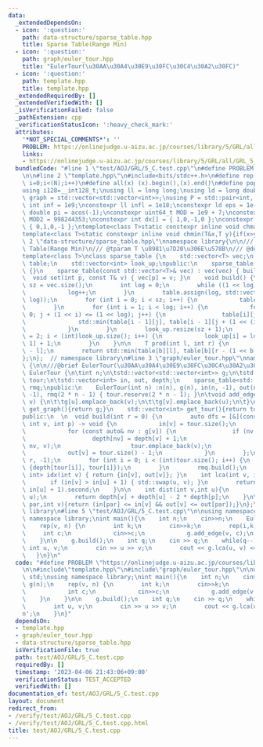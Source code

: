 ```yaml
---
data:
  _extendedDependsOn:
  - icon: ':question:'
    path: data-structure/sparse_table.hpp
    title: Sparse Table(Range Min)
  - icon: ':question:'
    path: graph/euler_tour.hpp
    title: "EulerTour(\u30AA\u30A4\u30E9\u30FC\u30C4\u30A2\u30FC)"
  - icon: ':question:'
    path: template.hpp
    title: template.hpp
  _extendedRequiredBy: []
  _extendedVerifiedWith: []
  _isVerificationFailed: false
  _pathExtension: cpp
  _verificationStatusIcon: ':heavy_check_mark:'
  attributes:
    '*NOT_SPECIAL_COMMENTS*': ''
    PROBLEM: https://onlinejudge.u-aizu.ac.jp/courses/library/5/GRL/all/GRL_5_C
    links:
    - https://onlinejudge.u-aizu.ac.jp/courses/library/5/GRL/all/GRL_5_C
  bundledCode: "#line 1 \"test/AOJ/GRL/5_C.test.cpp\"\n#define PROBLEM \"https://onlinejudge.u-aizu.ac.jp/courses/library/5/GRL/all/GRL_5_C\"\
    \n\n#line 2 \"template.hpp\"\n#include<bits/stdc++.h>\n#define rep(i, N)  for(int\
    \ i=0;i<(N);i++)\n#define all(x) (x).begin(),(x).end()\n#define popcount(x) __builtin_popcount(x)\n\
    using i128=__int128_t;\nusing ll = long long;\nusing ld = long double;\nusing\
    \ graph = std::vector<std::vector<int>>;\nusing P = std::pair<int, int>;\nconstexpr\
    \ int inf = 1e9;\nconstexpr ll infl = 1e18;\nconstexpr ld eps = 1e-6;\nconst long\
    \ double pi = acos(-1);\nconstexpr uint64_t MOD = 1e9 + 7;\nconstexpr uint64_t\
    \ MOD2 = 998244353;\nconstexpr int dx[] = { 1,0,-1,0 };\nconstexpr int dy[] =\
    \ { 0,1,0,-1 };\ntemplate<class T>static constexpr inline void chmax(T&x,T y){if(x<y)x=y;}\n\
    template<class T>static constexpr inline void chmin(T&x,T y){if(x>y)x=y;}\n#line\
    \ 2 \"data-structure/sparse_table.hpp\"\nnamespace library{\n\n/// @brief Sparse\
    \ Table(Range Min)\n/// @tparam T \u8981\u7D20\u306E\u578B\n/// @docs docs/data-structure/sparse_table.md\n\
    template<class T>\nclass sparse_table {\n    std::vector<T> vec;\n    std::vector<std::vector<T>>\
    \ table;\n    std::vector<int> look_up;\npublic:\n    sparse_table(int n) : vec(n)\
    \ {}\n    sparse_table(const std::vector<T>& vec) : vec(vec) { build(); }\n  \
    \  void set(int p, const T& v) { vec[p] = v; }\n    void build() {\n        int\
    \ sz = vec.size();\n        int log = 0;\n        while ((1 << log) <= sz) {\n\
    \            log++;\n        }\n        table.assign(log, std::vector<T>(1 <<\
    \ log));\n        for (int i = 0; i < sz; i++) {\n            table[0][i] = vec[i];\n\
    \        }\n        for (int i = 1; i < log; i++) {\n            for (int j =\
    \ 0; j + (1 << i) <= (1 << log); j++) {\n                table[i][j] =\n     \
    \               std::min(table[i - 1][j], table[i - 1][j + (1 << (i - 1))]);\n\
    \            }\n        }\n        look_up.resize(sz + 1);\n        for (int i\
    \ = 2; i < (int)look_up.size(); i++) {\n            look_up[i] = look_up[i >>\
    \ 1] + 1;\n        }\n    }\n\n    T prod(int l, int r) {\n        int b = look_up[r\
    \ - l];\n        return std::min(table[b][l], table[b][r - (1 << b)]);\n    }\n\
    };\n};  // namespace library\n#line 3 \"graph/euler_tour.hpp\"\nnamespace library\
    \ {\n\n///@brief EulerTour(\u30AA\u30A4\u30E9\u30FC\u30C4\u30A2\u30FC)\nclass\
    \ EulerTour {\n\tint n;\n\tstd::vector<std::vector<int>> g;\n\tstd::vector<int>\
    \ tour;\n\tstd::vector<int> in, out, depth;\n    sparse_table<std::pair<int, int>>\
    \ rmq;\npublic:\n    EulerTour(int n) :n(n), g(n), in(n, -1), out(n, -1), depth(n,\
    \ -1), rmq(2 * n - 1) { tour.reserve(2 * n - 1); }\n\tvoid add_edge(int u, int\
    \ v) {\n\t\tg[u].emplace_back(v);\n\t\tg[v].emplace_back(u);\n\t}\n    std::vector<std::vector<int>>\
    \ get_graph(){return g;}\n    std::vector<int> get_tour(){return tour;}\nprivate:\n\
    public:\n  \n  void build(int r = 0) {\n        auto dfs = [&](const auto& self,\
    \ int v, int p) -> void {\n            in[v] = tour.size();\n            tour.emplace_back(v);\n\
    \            for (const auto& nv : g[v]) {\n                if (nv != p) {\n \
    \                   depth[nv] = depth[v] + 1;\n                    self(self,\
    \ nv, v);\n                    tour.emplace_back(v);\n                }\n    \
    \            out[v] = tour.size() - 1;\n            }\n        };\n        dfs(dfs,\
    \ r, -1);\n        for (int i = 0; i < (int)tour.size(); i++) {\n            rmq.set(i,\
    \ {depth[tour[i]], tour[i]});\n        }\n        rmq.build();\n    }\n\n    std::pair<int,\
    \ int> idx(int v) { return {in[v], out[v]}; }\n    int lca(int v, int u) {\n \
    \       if (in[v] > in[u] + 1) { std::swap(u, v); }\n        return rmq.prod(in[v],\
    \ in[u] + 1).second;\n    }\n\n    int dist(int v,int u){\n        int p = lca(v,\
    \ u);\n        return depth[v] + depth[u] - 2 * depth[p];\n    }\n\n    bool is_in_subtree(int\
    \ par,int v){return (in[par] <= in[v] && out[v] <= out[par]);}\n};\n\n};  // namespace\
    \ library\n#line 5 \"test/AOJ/GRL/5_C.test.cpp\"\n\nusing namespace std;\nusing\
    \ namespace library;\nint main(){\n    int n;\n    cin>>n;\n    EulerTour g(n);\n\
    \    rep(v, n) {\n        int k;\n        cin>>k;\n        rep(i,k){\n       \
    \     int c;\n            cin>>c;\n            g.add_edge(v, c);\n        }\n\
    \    }\n\n    g.build();\n    int q;\n    cin >> q;\n    while(q--){\n       \
    \ int u, v;\n        cin >> u >> v;\n        cout << g.lca(u, v) << '\\n';\n \
    \   }\n}\n"
  code: "#define PROBLEM \"https://onlinejudge.u-aizu.ac.jp/courses/library/5/GRL/all/GRL_5_C\"\
    \n\n#include\"template.hpp\"\n#include\"graph/euler_tour.hpp\"\n\nusing namespace\
    \ std;\nusing namespace library;\nint main(){\n    int n;\n    cin>>n;\n    EulerTour\
    \ g(n);\n    rep(v, n) {\n        int k;\n        cin>>k;\n        rep(i,k){\n\
    \            int c;\n            cin>>c;\n            g.add_edge(v, c);\n    \
    \    }\n    }\n\n    g.build();\n    int q;\n    cin >> q;\n    while(q--){\n\
    \        int u, v;\n        cin >> u >> v;\n        cout << g.lca(u, v) << '\\\
    n';\n    }\n}"
  dependsOn:
  - template.hpp
  - graph/euler_tour.hpp
  - data-structure/sparse_table.hpp
  isVerificationFile: true
  path: test/AOJ/GRL/5_C.test.cpp
  requiredBy: []
  timestamp: '2023-04-06 21:43:06+09:00'
  verificationStatus: TEST_ACCEPTED
  verifiedWith: []
documentation_of: test/AOJ/GRL/5_C.test.cpp
layout: document
redirect_from:
- /verify/test/AOJ/GRL/5_C.test.cpp
- /verify/test/AOJ/GRL/5_C.test.cpp.html
title: test/AOJ/GRL/5_C.test.cpp
---
```

